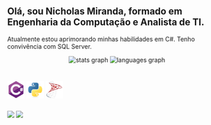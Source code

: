 ## Olá, sou Nicholas Miranda, formado em Engenharia da Computação e Analista de TI. 
Atualmente estou aprimorando minhas habilidades em C#.
Tenho convivência com SQL Server.

<div align="center">
  <img 
    src="https://github-readme-stats.vercel.app/api?username=nicholasmirandabastos&hide_title=false&hide_rank=false&show_icons=true&count_private=true&disable_animations=false&theme=ocean_dark&locale=en&hide_border=false&order=1" 
    height="150" 
    alt="stats graph" 
  />
  <img 
    src="https://github-readme-stats.vercel.app/api/top-langs?username=nicholasmirandabastos&locale=en&hide_title=false&layout=compact&card_width=320&langs_count=5&theme=ocean_dark&hide_border=false&order=2" 
    height="150" 
    alt="languages graph" 
  />
</div>


###


<div style="display: inline_block"><br>
  <img align="center" alt="Nich-Csharp" height="40" width="40" src="https://raw.githubusercontent.com/devicons/devicon/master/icons/csharp/csharp-original.svg">
  <img align="center" alt="Nich-Python" height="40" width="40" src="https://raw.githubusercontent.com/devicons/devicon/master/icons/python/python-original.svg">
  <img align="center" alt="Nich-MicrosoftSQLServer" height="40" width="40" src="https://raw.githubusercontent.com/devicons/devicon/master/icons/microsoftsqlserver/microsoftsqlserver-original.svg">

</div>

  
  ##
 
<div> 
  <a href="https://www.linkedin.com/in/nicholasmirandabastos" target="_blank"><img src="https://img.shields.io/badge/-LinkedIn-%230077B5?style=for-the-badge&logo=linkedin&logoColor=white" target="_blank"></a> 
  <a href = "mailto:nicholasmirandabastos@gmail.com"><img src="https://img.shields.io/badge/-Gmail-%23333?style=for-the-badge&logo=gmail&logoColor=white" target="_blank"></a>
</div>
